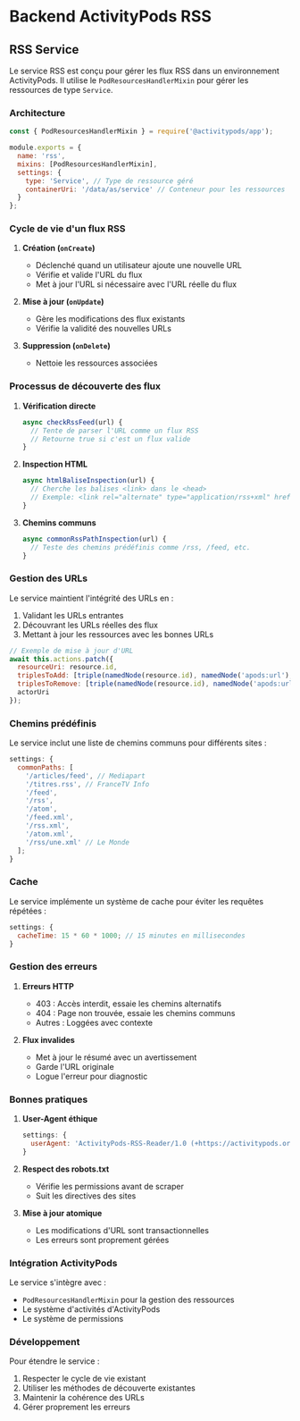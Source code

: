 # Backend ActivityPods RSS

## RSS Service

Le service RSS est conçu pour gérer les flux RSS dans un environnement ActivityPods. Il utilise le `PodResourcesHandlerMixin` pour gérer les ressources de type `Service`.

### Architecture

```javascript
const { PodResourcesHandlerMixin } = require('@activitypods/app');

module.exports = {
  name: 'rss',
  mixins: [PodResourcesHandlerMixin],
  settings: {
    type: 'Service', // Type de ressource géré
    containerUri: '/data/as/service' // Conteneur pour les ressources
  }
};
```

### Cycle de vie d'un flux RSS

1. **Création (`onCreate`)**

   - Déclenché quand un utilisateur ajoute une nouvelle URL
   - Vérifie et valide l'URL du flux
   - Met à jour l'URL si nécessaire avec l'URL réelle du flux

2. **Mise à jour (`onUpdate`)**

   - Gère les modifications des flux existants
   - Vérifie la validité des nouvelles URLs

3. **Suppression (`onDelete`)**
   - Nettoie les ressources associées

### Processus de découverte des flux

1. **Vérification directe**

   ```javascript
   async checkRssFeed(url) {
     // Tente de parser l'URL comme un flux RSS
     // Retourne true si c'est un flux valide
   }
   ```

2. **Inspection HTML**

   ```javascript
   async htmlBaliseInspection(url) {
     // Cherche les balises <link> dans le <head>
     // Exemple: <link rel="alternate" type="application/rss+xml" href="...">
   }
   ```

3. **Chemins communs**
   ```javascript
   async commonRssPathInspection(url) {
     // Teste des chemins prédéfinis comme /rss, /feed, etc.
   }
   ```

### Gestion des URLs

Le service maintient l'intégrité des URLs en :

1. Validant les URLs entrantes
2. Découvrant les URLs réelles des flux
3. Mettant à jour les ressources avec les bonnes URLs

```javascript
// Exemple de mise à jour d'URL
await this.actions.patch({
  resourceUri: resource.id,
  triplesToAdd: [triple(namedNode(resource.id), namedNode('apods:url'), literal(newFeedUrl))],
  triplesToRemove: [triple(namedNode(resource.id), namedNode('apods:url'), literal(oldUrl))],
  actorUri
});
```

### Chemins prédéfinis

Le service inclut une liste de chemins communs pour différents sites :

```javascript
settings: {
  commonPaths: [
    '/articles/feed', // Mediapart
    '/titres.rss', // FranceTV Info
    '/feed',
    '/rss',
    '/atom',
    '/feed.xml',
    '/rss.xml',
    '/atom.xml',
    '/rss/une.xml' // Le Monde
  ];
}
```

### Cache

Le service implémente un système de cache pour éviter les requêtes répétées :

```javascript
settings: {
  cacheTime: 15 * 60 * 1000; // 15 minutes en millisecondes
}
```

### Gestion des erreurs

1. **Erreurs HTTP**

   - 403 : Accès interdit, essaie les chemins alternatifs
   - 404 : Page non trouvée, essaie les chemins communs
   - Autres : Loggées avec contexte

2. **Flux invalides**
   - Met à jour le résumé avec un avertissement
   - Garde l'URL originale
   - Logue l'erreur pour diagnostic

### Bonnes pratiques

1. **User-Agent éthique**

   ```javascript
   settings: {
     userAgent: 'ActivityPods-RSS-Reader/1.0 (+https://activitypods.org/contact)';
   }
   ```

2. **Respect des robots.txt**

   - Vérifie les permissions avant de scraper
   - Suit les directives des sites

3. **Mise à jour atomique**
   - Les modifications d'URL sont transactionnelles
   - Les erreurs sont proprement gérées

### Intégration ActivityPods

Le service s'intègre avec :

- `PodResourcesHandlerMixin` pour la gestion des ressources
- Le système d'activités d'ActivityPods
- Le système de permissions

### Développement

Pour étendre le service :

1. Respecter le cycle de vie existant
2. Utiliser les méthodes de découverte existantes
3. Maintenir la cohérence des URLs
4. Gérer proprement les erreurs
